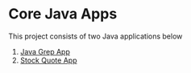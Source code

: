 # Core Java Apps
This project consists of two Java applications below

1. [Java Grep App](./grep)
2. [Stock Quote App](./stockquote)
